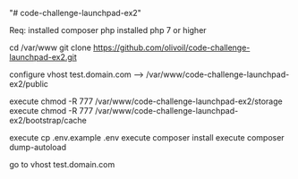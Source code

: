 "# code-challenge-launchpad-ex2" 

Req:
installed composer php
installed php 7 or higher

cd /var/www
git clone https://github.com/olivoil/code-challenge-launchpad-ex2.git

configure vhost test.domain.com --> /var/www/code-challenge-launchpad-ex2/public

execute chmod -R 777 /var/www/code-challenge-launchpad-ex2/storage
execute chmod -R 777 /var/www/code-challenge-launchpad-ex2/bootstrap/cache

execute cp .env.example .env
execute composer install
execute composer dump-autoload

go to vhost test.domain.com
